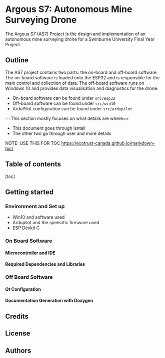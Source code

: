 # Argous S7: Autonomous Mine Surveying Drone

The Argous S7 (AS7) Project is the design and implementation of an autonomous mine surveying drone for a Swinburne University Final Year Project.

## Outline

The AS7 project contains two parts: the on-board and off-board software The on-board software is loaded onto the ESP32 and is responsible for the main control and collection of data. The off-board software runs on Windows 10 and provides data visualisation and diagnostics for the drone.

* On-board software can be found under `src/esp32`
* Off-board software can be found under `src/win10`
* ArduPilot configuration can be found under `src/ardupilot`



==This section mostly focuses on what details are where==

* This document goes through isntall
* The other two go through user and more details



NOTE: USE THIS FOR TOC https://ecotrust-canada.github.io/markdown-toc/

## Table of contents

[toc]

## Getting started



### Environment and Set up

* Win10 and software used
* Ardupilot and the speecific firmware used
* ESP Devkit C

### On Board Software

#### Microcontroller and IDE

#### Required Dependencies and Libraries



### Off Board Software

#### Qt Configuration

#### Documentation Generation with Doxygen



## Credits



## License



## Authors


